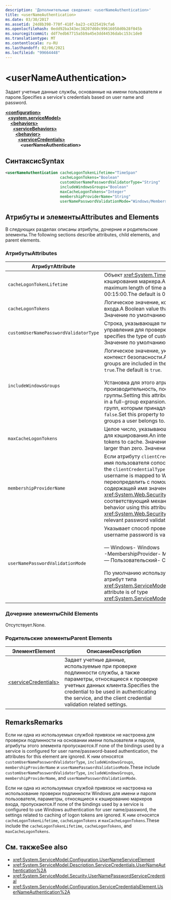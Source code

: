 ```yaml
---
description: 'Дополнительные сведения: <userNameAuthentication>'
title: <userNameAuthentication>
ms.date: 03/30/2017
ms.assetid: 24d8b398-770f-418f-ba23-c4325419cfa6
ms.openlocfilehash: 0edd92ba343ec38207d60c99616058d0b28f045b
ms.sourcegitcommit: ddf7edb67715a5b9a45e3dd44536dabc153c1de0
ms.translationtype: MT
ms.contentlocale: ru-RU
ms.lasthandoff: 02/06/2021
ms.locfileid: "99664448"
---
```

# \<userNameAuthentication>

<span data-ttu-id="0b5fc-102">Задает учетные данные службы, основанные на имени пользователя и пароле.</span><span class="sxs-lookup"><span data-stu-id="0b5fc-102">Specifies a service's credentials based on user name and password.</span></span>  
  
[**\<configuration>**](../configuration-element.md)\
&nbsp;&nbsp;[**\<system.serviceModel>**](system-servicemodel.md)\
&nbsp;&nbsp;&nbsp;&nbsp;[**\<behaviors>**](behaviors.md)\
&nbsp;&nbsp;&nbsp;&nbsp;&nbsp;&nbsp;[**\<serviceBehaviors>**](servicebehaviors.md)\
&nbsp;&nbsp;&nbsp;&nbsp;&nbsp;&nbsp;&nbsp;&nbsp;[**\<behavior>**](behavior-of-servicebehaviors.md)\
&nbsp;&nbsp;&nbsp;&nbsp;&nbsp;&nbsp;&nbsp;&nbsp;&nbsp;&nbsp;[**\<serviceCredentials>**](servicecredentials.md)\
&nbsp;&nbsp;&nbsp;&nbsp;&nbsp;&nbsp;&nbsp;&nbsp;&nbsp;&nbsp;&nbsp;&nbsp;**\<userNameAuthentication>**  
  
## <a name="syntax"></a><span data-ttu-id="0b5fc-103">Синтаксис</span><span class="sxs-lookup"><span data-stu-id="0b5fc-103">Syntax</span></span>  
  
```xml  
<userNameAuthentication cacheLogonTokenLifetime="TimeSpan"
                        cacheLogonTokens="Boolean"
                        customUserNamePasswordValidatorType="String"
                        includeWindowsGroups="Boolean"
                        maxCacheLogonTokens="Integer"
                        membershipProviderName="String"
                        userNamePasswordValidationMode="Windows/MembershipProvider/Custom" />
```  
  
## <a name="attributes-and-elements"></a><span data-ttu-id="0b5fc-104">Атрибуты и элементы</span><span class="sxs-lookup"><span data-stu-id="0b5fc-104">Attributes and Elements</span></span>  

 <span data-ttu-id="0b5fc-105">В следующих разделах описаны атрибуты, дочерние и родительские элементы.</span><span class="sxs-lookup"><span data-stu-id="0b5fc-105">The following sections describe attributes, child elements, and parent elements.</span></span>  
  
### <a name="attributes"></a><span data-ttu-id="0b5fc-106">Атрибуты</span><span class="sxs-lookup"><span data-stu-id="0b5fc-106">Attributes</span></span>  
  
|<span data-ttu-id="0b5fc-107">Атрибут</span><span class="sxs-lookup"><span data-stu-id="0b5fc-107">Attribute</span></span>|<span data-ttu-id="0b5fc-108">Описание</span><span class="sxs-lookup"><span data-stu-id="0b5fc-108">Description</span></span>|  
|---------------|-----------------|  
|`cacheLogonTokenLifetime`|<span data-ttu-id="0b5fc-109">Объект <xref:System.TimeSpan>, определяющий максимальный срок кэширования маркера.</span><span class="sxs-lookup"><span data-stu-id="0b5fc-109">A <xref:System.TimeSpan> that specifies the maximum length of time a token is cached.</span></span> <span data-ttu-id="0b5fc-110">Значение по умолчанию - 00:15:00.</span><span class="sxs-lookup"><span data-stu-id="0b5fc-110">The default is 00:15:00.</span></span>|  
|`cacheLogonTokens`|<span data-ttu-id="0b5fc-111">Логическое значение, которое указывает, кэшируются ли маркеры входа.</span><span class="sxs-lookup"><span data-stu-id="0b5fc-111">A Boolean value that specifies whether logon tokens are cached.</span></span> <span data-ttu-id="0b5fc-112">Значение по умолчанию — `false`.</span><span class="sxs-lookup"><span data-stu-id="0b5fc-112">The default is `false`.</span></span>|  
|`customUserNamePasswordValidatorType`|<span data-ttu-id="0b5fc-113">Строка, указывающая тип настраиваемого проверяющего элемента управления для проверки имени пользователя и пароля.</span><span class="sxs-lookup"><span data-stu-id="0b5fc-113">A string that specifies the type of custom username password validator to be used.</span></span> <span data-ttu-id="0b5fc-114">Значение по умолчанию - пустая строка.</span><span class="sxs-lookup"><span data-stu-id="0b5fc-114">The default is an empty string.</span></span>|  
|`includeWindowsGroups`|<span data-ttu-id="0b5fc-115">Логическое значение, указывающее, включаются ли группы Windows в контекст безопасности.</span><span class="sxs-lookup"><span data-stu-id="0b5fc-115">A Boolean value that specifies whether Windows groups are included in the security context.</span></span> <span data-ttu-id="0b5fc-116">Значение по умолчанию — `true`.</span><span class="sxs-lookup"><span data-stu-id="0b5fc-116">The default is `true`.</span></span><br /><br /> <span data-ttu-id="0b5fc-117">Установка для этого атрибута значения `true` влияет на производительность, поскольку приводит к расширению всей группы.</span><span class="sxs-lookup"><span data-stu-id="0b5fc-117">Setting this attribute to `true` has a performance impact as it results in a full-group expansion.</span></span> <span data-ttu-id="0b5fc-118">Если нет необходимости устанавливать список групп, которым принадлежит пользователь, установите значение `false`.</span><span class="sxs-lookup"><span data-stu-id="0b5fc-118">Set this property to `false` if you do not need to establish the list of groups a user belongs to.</span></span>|  
|`maxCacheLogonTokens`|<span data-ttu-id="0b5fc-119">Целое число, указывающее максимальное количество маркеров входа для кэширования.</span><span class="sxs-lookup"><span data-stu-id="0b5fc-119">An integer that specifies the maximum number of logon tokens to cache.</span></span> <span data-ttu-id="0b5fc-120">Значение должно быть больше нуля.</span><span class="sxs-lookup"><span data-stu-id="0b5fc-120">This value should be larger than zero.</span></span> <span data-ttu-id="0b5fc-121">Значение по умолчанию — 128.</span><span class="sxs-lookup"><span data-stu-id="0b5fc-121">The default is 128.</span></span>|  
|`membershipProviderName`|<span data-ttu-id="0b5fc-122">Если атрибуту `clientCredentialType` привязки задано значение `username`, имя пользователя сопоставляется с учетными записями Windows.</span><span class="sxs-lookup"><span data-stu-id="0b5fc-122">When the `clientCredentialType` attribute of a binding is set to `username`, the username is mapped to Windows accounts.</span></span> <span data-ttu-id="0b5fc-123">Такое поведение можно переопределить с помощью этого атрибута, который является строкой, содержащей имя значения <xref:System.Web.Security.MembershipProvider>, предоставляющего соответствующий механизм проверки пароля.</span><span class="sxs-lookup"><span data-stu-id="0b5fc-123">You can override this behavior using this attribute, which is a string that contains the name of the <xref:System.Web.Security.MembershipProvider> value that provides the relevant password validation mechanism.</span></span>|  
|`userNamePasswordValidationMode`|<span data-ttu-id="0b5fc-124">Указывает способ проверки пароля.</span><span class="sxs-lookup"><span data-stu-id="0b5fc-124">Specifies the manner in which username password is validated.</span></span> <span data-ttu-id="0b5fc-125">Допустимые значения:</span><span class="sxs-lookup"><span data-stu-id="0b5fc-125">Valid values are:</span></span><br /><br /> <span data-ttu-id="0b5fc-126">— Windows</span><span class="sxs-lookup"><span data-stu-id="0b5fc-126">-   Windows</span></span><br /><span data-ttu-id="0b5fc-127">-MembershipProvider</span><span class="sxs-lookup"><span data-stu-id="0b5fc-127">-   MembershipProvider</span></span><br /><span data-ttu-id="0b5fc-128">— Пользовательский</span><span class="sxs-lookup"><span data-stu-id="0b5fc-128">-   Custom</span></span><br /><br /> <span data-ttu-id="0b5fc-129">По умолчанию используется Windows.</span><span class="sxs-lookup"><span data-stu-id="0b5fc-129">The default is Windows.</span></span> <span data-ttu-id="0b5fc-130">Это атрибут типа <xref:System.ServiceModel.Security.UserNamePasswordValidationMode>.</span><span class="sxs-lookup"><span data-stu-id="0b5fc-130">This attribute is of type <xref:System.ServiceModel.Security.UserNamePasswordValidationMode>.</span></span>|  
  
### <a name="child-elements"></a><span data-ttu-id="0b5fc-131">Дочерние элементы</span><span class="sxs-lookup"><span data-stu-id="0b5fc-131">Child Elements</span></span>  

 <span data-ttu-id="0b5fc-132">Отсутствует.</span><span class="sxs-lookup"><span data-stu-id="0b5fc-132">None.</span></span>  
  
### <a name="parent-elements"></a><span data-ttu-id="0b5fc-133">Родительские элементы</span><span class="sxs-lookup"><span data-stu-id="0b5fc-133">Parent Elements</span></span>  
  
|<span data-ttu-id="0b5fc-134">Элемент</span><span class="sxs-lookup"><span data-stu-id="0b5fc-134">Element</span></span>|<span data-ttu-id="0b5fc-135">Описание</span><span class="sxs-lookup"><span data-stu-id="0b5fc-135">Description</span></span>|  
|-------------|-----------------|  
|[\<serviceCredentials>](servicecredentials.md)|<span data-ttu-id="0b5fc-136">Задает учетные данные, используемые при проверке подлинности службы, а также параметры, относящиеся к проверке учетных данных клиента.</span><span class="sxs-lookup"><span data-stu-id="0b5fc-136">Specifies the credential to be used in authenticating the service, and the client credential validation related settings.</span></span>|  
  
## <a name="remarks"></a><span data-ttu-id="0b5fc-137">Remarks</span><span class="sxs-lookup"><span data-stu-id="0b5fc-137">Remarks</span></span>  

 <span data-ttu-id="0b5fc-138">Если ни одна из используемых службой привязок не настроена для проверки подлинности на основании имени пользователя и пароля, атрибуты этого элемента пропускаются.</span><span class="sxs-lookup"><span data-stu-id="0b5fc-138">If none of the bindings used by a service is configured for user name/password-based authentication, the attributes for this element are ignored.</span></span> <span data-ttu-id="0b5fc-139">К ним относятся `customUserNamePasswordValidatorType`, `includeWindowsGroups`, `membershipProviderName` и `userNamePasswordValidationMode`.</span><span class="sxs-lookup"><span data-stu-id="0b5fc-139">These include `customUserNamePasswordValidatorType`, `includeWindowsGroups`, `membershipProviderName`, and `userNamePasswordValidationMode`.</span></span>  
  
 <span data-ttu-id="0b5fc-140">Если ни одна из используемых службой привязок не настроена на использование проверки подлинности Windows для имени и пароля пользователя, параметры, относящиеся к кэшированию маркеров входа, пропускаются.</span><span class="sxs-lookup"><span data-stu-id="0b5fc-140">If none of the bindings used by a service is configured to use Windows authentication for user name/password, the settings related to caching of logon tokens are ignored.</span></span> <span data-ttu-id="0b5fc-141">К ним относятся `cacheLogonTokenLifetime`, `cacheLogonTokens` и `maxCacheLogonTokens`.</span><span class="sxs-lookup"><span data-stu-id="0b5fc-141">These include the `cacheLogonTokenLifetime`, `cacheLogonTokens`, and `maxCacheLogonTokens`.</span></span>  
  
## <a name="see-also"></a><span data-ttu-id="0b5fc-142">См. также</span><span class="sxs-lookup"><span data-stu-id="0b5fc-142">See also</span></span>

- <xref:System.ServiceModel.Configuration.UserNameServiceElement>
- <xref:System.ServiceModel.Description.ServiceCredentials.UserNameAuthentication%2A>
- <xref:System.ServiceModel.Security.UserNamePasswordServiceCredential>
- <xref:System.ServiceModel.Configuration.ServiceCredentialsElement.UserNameAuthentication%2A>
